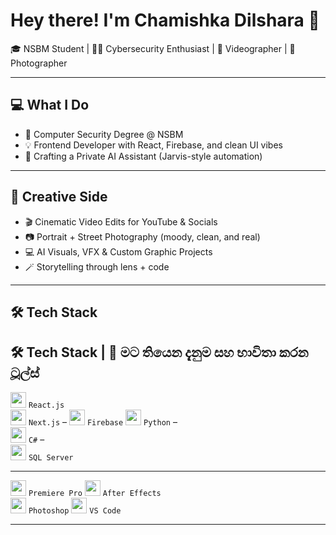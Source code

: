 # Hey there! I'm Chamishka Dilshara 👋  
🎓 NSBM Student | 👨‍💻 Cybersecurity Enthusiast | 🎥 Videographer | 📸 Photographer  

---

## 💻 What I Do
- 🧠 Computer Security Degree @ NSBM
- 💡 Frontend Developer with React, Firebase, and clean UI vibes
- 🤖 Crafting a Private AI Assistant (Jarvis-style automation)
  

---

## 🎨 Creative Side
- 🎬 Cinematic Video Edits for YouTube & Socials
- 📷 Portrait + Street Photography (moody, clean, and real)
- 💻 AI Visuals, VFX & Custom Graphic Projects
- 🪄 Storytelling through lens + code

---

## 🛠️ Tech Stack
## 🛠️ Tech Stack | 🧠 මට තියෙන දැනුම සහ භාවිතා කරන ටූල්ස්

<img src="https://cdn.jsdelivr.net/gh/devicons/devicon/icons/react/react-original.svg" width="25"/> `React.js`  
<img src="https://cdn.jsdelivr.net/gh/devicons/devicon/icons/nextjs/nextjs-original.svg" width="25"/> `Next.js` – 
<img src="https://cdn.jsdelivr.net/gh/devicons/devicon/icons/firebase/firebase-plain.svg" width="25"/> `Firebase` 
<img src="https://cdn.jsdelivr.net/gh/devicons/devicon/icons/python/python-original.svg" width="25"/> `Python` –   
<img src="https://cdn.jsdelivr.net/gh/devicons/devicon/icons/csharp/csharp-original.svg" width="25"/> `C#` –  
<img src="https://cdn.jsdelivr.net/gh/devicons/devicon/icons/microsoftsqlserver/microsoftsqlserver-plain.svg" width="25"/> `SQL Server`

---

<img src="https://upload.wikimedia.org/wikipedia/commons/thumb/4/4f/Adobe_Premiere_Pro_Logo.svg/512px-Adobe_Premiere_Pro_Logo.svg.png" width="25"/> `Premiere Pro` 
<img src="https://upload.wikimedia.org/wikipedia/commons/thumb/5/5f/Adobe_After_Effects_CC_icon.svg/512px-Adobe_After_Effects_CC_icon.svg.png" width="25"/> `After Effects`   
<img src="https://upload.wikimedia.org/wikipedia/commons/a/af/Adobe_Photoshop_CC_icon.svg" width="25"/> `Photoshop` 
<img src="https://code.visualstudio.com/assets/favicon.ico" width="25"/> `VS Code` 


---


